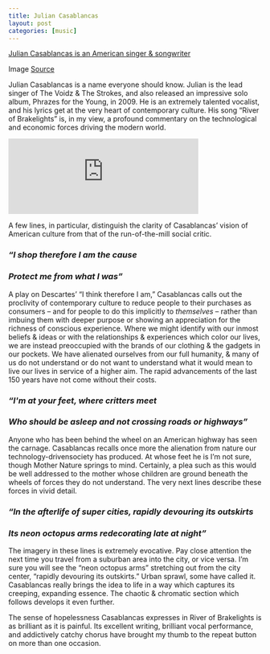 ```yaml
---
title: Julian Casablancas
layout: post
categories: [music]
---
```


[Julian Casablancas is an American singer & songwriter](https://firebasestorage.googleapis.com/v0/b/perceptua-b6ea3.appspot.com/o/public%2Fcasablancas.jfif?alt=media&token=cabe6894-6f84-4402-ad9c-deba357d66ea)

Image [Source](https://www.discogs.com/artist/430106-Julian-Casablancas)

Julian Casablancas is a name everyone should know. Julian is the lead singer of The Voidz & The Strokes, and also released an impressive solo album, Phrazes for the Young, in 2009. He is an extremely talented vocalist, and his lyrics get at the very heart of contemporary culture. His song “River of Brakelights” is, in my view, a profound commentary on the technological and economic forces driving the modern world.

<iframe width="75%" src="https://www.youtube.com/embed/DaaKsg6n8Sg" frameborder="0"
allow="accelerometer; autoplay; encrypted-media; gyroscope; picture-in-picture" allowfullscreen></iframe>

A few lines, in particular, distinguish the clarity of Casablancas’ vision of American culture from that of the run-of-the-mill social critic.

### *“I shop therefore I am the cause*
### *Protect me from what I was”*

A play on Descartes’ “I think therefore I am,” Casablancas calls out the proclivity of contemporary culture to reduce people to their purchases as consumers – and for people to do this implicitly to <i>themselves</i> – rather than imbuing them with deeper purpose or showing an appreciation for the richness of conscious experience. Where we might identify with our inmost beliefs & ideas or with the relationships & experiences which color our lives, we are instead preoccupied with the brands of our clothing & the gadgets in our pockets. We have alienated ourselves from our full humanity, & many of us do not understand or do not want to understand what it would mean to live our lives in service of a higher aim. The rapid advancements of the last 150 years have not come without their costs.

### *“I'm at your feet, where critters meet*
### *Who should be asleep and not crossing roads or highways”*

Anyone who has been behind the wheel on an American highway has seen the carnage. Casablancas recalls once more the alienation from nature our technology-drivensociety has produced. At whose feet he is I’m not sure, though Mother Nature springs to mind. Certainly, a plea such as this would be well addressed to the mother whose children are ground beneath the wheels of forces they do not understand. The very next lines describe these forces in vivid detail.

### *“In the afterlife of super cities, rapidly devouring its outskirts*
### *Its neon octopus arms redecorating late at night”*

The imagery in these lines is extremely evocative. Pay close attention the next time you travel from a suburban area into the city, or vice versa. I’m sure you will see the “neon octopus arms” stretching out from the city center, “rapidly devouring its outskirts.” Urban sprawl, some have called it. Casablancas really brings the idea to life in a way which captures its creeping, expanding essence. The chaotic & chromatic section which follows develops it even further.

The sense of hopelessness Casablancas expresses in River of Brakelights is as brilliant as it is painful. Its excellent writing, brilliant vocal performance, and addictively catchy chorus have brought my thumb to the repeat button on more than one occasion.

